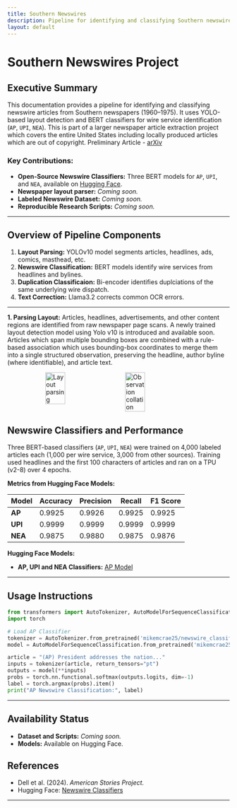 ```yaml
---
title: Southern Newswires
description: Pipeline for identifying and classifying Southern newswire articles.
layout: default
---
```


# Southern Newswires Project

## Executive Summary
This documentation provides a pipeline for identifying and classifying newswire articles from Southern newspapers (1960–1975). It uses YOLO-based layout detection and BERT classifiers for wire service identification (`AP`, `UPI`, `NEA`). This is part of a larger newspaper article extraction project which covers the entire United States including locally produced articles which are out of copyright. Preliminary Article - [arXiv](http://arxiv.org/abs/2502.11866) 


### Key Contributions:
- **Open-Source Newswire Classifiers:** Three BERT models for `AP`, `UPI`, and `NEA`, available on [Hugging Face](https://huggingface.co/mikemcrae25/newswire_classifiers).
- **Newspaper layout parser:** *Coming soon.*
- **Labeled Newswire Dataset:** *Coming soon.*
- **Reproducible Research Scripts:** *Coming soon.*

---

## Overview of Pipeline Components
1. **Layout Parsing:** YOLOv10 model segments articles, headlines, ads, comics, masthead, etc.
2. **Newswire Classification:** BERT models identify wire services from headlines and bylines.
3. **Duplication Classificaion:** Bi-encoder identifies duplciations of the same underlying wire dispatch. 
4. **Text Correction:** Llama3.2 corrects common OCR errors.

---
**1. Parsing Layout:** Articles, headlines, advertisements, and other content regions are identified from raw newspaper page scans. A newly trained layout detection model using Yolo v10 is introduced and available soon. Articles which span multiple bounding boxes are combined with a rule-based association which uses bounding-box coordinates to merge them into a single structured observation, preserving the headline, author byline (where identifiable), and article text. 

<div style="display: flex; justify-content: center; gap: 30px;">
  <img src="/images/layout_boxes_0.jpg" alt="Layout parsing" style="width: 30%;">
  <img src="/images/layout.jpg" alt="Observation collation" style="width: 30%;">
</div>

## Newswire Classifiers and Performance
Three BERT-based classifiers (`AP`, `UPI`, `NEA`) were trained on 4,000 labeled articles each (1,000 per wire service, 3,000 from other sources). Training used headlines and the first 100 characters of articles and ran on a TPU (v2-8) over 4 epochs.

**Metrics from Hugging Face Models:**

<table>
  <thead>
    <tr>
      <th>Model</th>
      <th>Accuracy</th>
      <th>Precision</th>
      <th>Recall</th>
      <th>F1 Score</th>
    </tr>
  </thead>
  <tbody>
    <tr>
      <td><strong>AP</strong></td>
      <td>0.9925</td>
      <td>0.9926</td>
      <td>0.9925</td>
      <td>0.9925</td>
    </tr>
    <tr>
      <td><strong>UPI</strong></td>
      <td>0.9999</td>
      <td>0.9999</td>
      <td>0.9999</td>
      <td>0.9999</td>
    </tr>
    <tr>
      <td><strong>NEA</strong></td>
      <td>0.9875</td>
      <td>0.9880</td>
      <td>0.9875</td>
      <td>0.9876</td>
    </tr>
  </tbody>
</table>


**Hugging Face Models:**
- **AP, UPI and NEA Classifiers:** [AP Model](https://huggingface.co/mikemcrae25/newswire_classifiers)
---

## Usage Instructions
```python
from transformers import AutoTokenizer, AutoModelForSequenceClassification
import torch

# Load AP Classifier
tokenizer = AutoTokenizer.from_pretrained('mikemcrae25/newswire_classifiers/ap')
model = AutoModelForSequenceClassification.from_pretrained('mikemcrae25/newswire_classifiers/ap')

article = "(AP) President addresses the nation..."
inputs = tokenizer(article, return_tensors="pt")
outputs = model(**inputs)
probs = torch.nn.functional.softmax(outputs.logits, dim=-1)
label = torch.argmax(probs).item()
print("AP Newswire Classification:", label)
```

---

## Availability Status
- **Dataset and Scripts:** *Coming soon.*
- **Models:** Available on Hugging Face.

## References
- Dell et al. (2024). *American Stories Project.*
- Hugging Face: [Newswire Classifiers](https://huggingface.co/mikemcrae25/newswire_classifiers)

---


